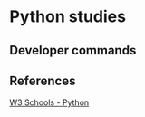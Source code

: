 # Python studies

## Developer commands

## References

[W3 Schools - Python](https://www.w3schools.com/python/python_operators.asp)